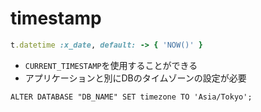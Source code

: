 # timestamp
```ruby
t.datetime :x_date, default: -> { 'NOW()' }
```

- `CURRENT_TIMESTAMP`を使用することができる
- アプリケーションと別にDBのタイムゾーンの設定が必要

```console
ALTER DATABASE "DB_NAME" SET timezone TO 'Asia/Tokyo';
```
